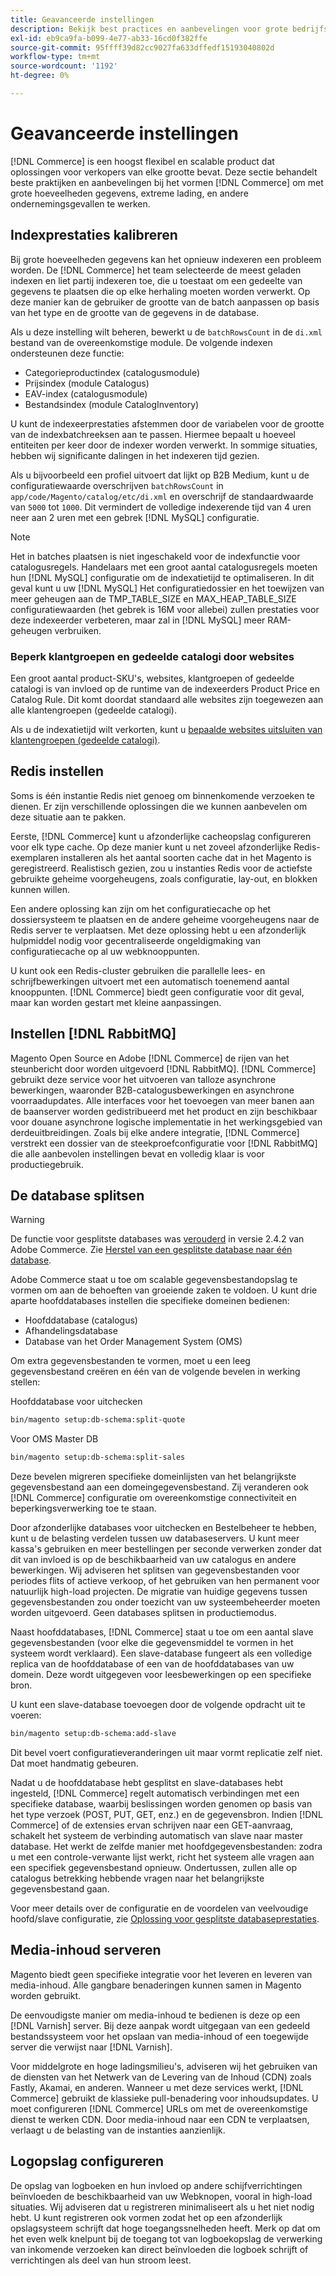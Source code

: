 ```yaml
---
title: Geavanceerde instellingen
description: Bekijk best practices en aanbevelingen voor grote bedrijfssystemen die zijn ontworpen om grote hoeveelheden gegevens te verwerken.
exl-id: eb9ca9fa-b099-4e77-ab33-16cd0f382ffe
source-git-commit: 95ffff39d82cc9027fa633dffedf15193040802d
workflow-type: tm+mt
source-wordcount: '1192'
ht-degree: 0%

---
```


# Geavanceerde instellingen

[!DNL Commerce] is een hoogst flexibel en scalable product dat oplossingen voor verkopers van elke grootte bevat. Deze sectie behandelt beste praktijken en aanbevelingen bij het vormen [!DNL Commerce] om met grote hoeveelheden gegevens, extreme lading, en andere ondernemingsgevallen te werken.

## Indexprestaties kalibreren

Bij grote hoeveelheden gegevens kan het opnieuw indexeren een probleem worden. De [!DNL Commerce] het team selecteerde de meest geladen indexen en liet partij indexeren toe, die u toestaat om een gedeelte van gegevens te plaatsen die op elke herhaling moeten worden verwerkt. Op deze manier kan de gebruiker de grootte van de batch aanpassen op basis van het type en de grootte van de gegevens in de database.

Als u deze instelling wilt beheren, bewerkt u de `batchRowsCount` in de `di.xml` bestand van de overeenkomstige module. De volgende indexen ondersteunen deze functie:

* Categorieproductindex (catalogusmodule)
* Prijsindex (module Catalogus)
* EAV-index (catalogusmodule)
* Bestandsindex (module CatalogInventory)

U kunt de indexeerprestaties afstemmen door de variabelen voor de grootte van de indexbatchreeksen aan te passen. Hiermee bepaalt u hoeveel entiteiten per keer door de indexer worden verwerkt. In sommige situaties, hebben wij significante dalingen in het indexeren tijd gezien.

Als u bijvoorbeeld een profiel uitvoert dat lijkt op B2B Medium, kunt u de configuratiewaarde overschrijven `batchRowsCount` in `app/code/Magento/catalog/etc/di.xml` en overschrijf de standaardwaarde van `5000` tot `1000`. Dit vermindert de volledige indexerende tijd van 4 uren neer aan 2 uren met een gebrek [!DNL MySQL] configuratie.

>[!NOTE]
>
>Het in batches plaatsen is niet ingeschakeld voor de indexfunctie voor catalogusregels. Handelaars met een groot aantal catalogusregels moeten hun [!DNL MySQL] configuratie om de indexatietijd te optimaliseren. In dit geval kunt u uw [!DNL MySQL] Het configuratiedossier en het toewijzen van meer geheugen aan de TMP_TABLE_SIZE en MAX_HEAP_TABLE_SIZE configuratiewaarden (het gebrek is 16M voor allebei) zullen prestaties voor deze indexeerder verbeteren, maar zal in [!DNL MySQL] meer RAM-geheugen verbruiken.

### Beperk klantgroepen en gedeelde catalogi door websites

Een groot aantal product-SKU&#39;s, websites, klantgroepen of gedeelde catalogi is van invloed op de runtime van de indexeerders Product Price en Catalog Rule. Dit komt doordat standaard alle websites zijn toegewezen aan alle klantengroepen (gedeelde catalogi).

Als u de indexatietijd wilt verkorten, kunt u [bepaalde websites uitsluiten van klantengroepen (gedeelde catalogi)](https://developer.adobe.com/commerce/php/development/components/indexing/optimization/#customer-group-limitations-by-websites).

## Redis instellen

Soms is één instantie Redis niet genoeg om binnenkomende verzoeken te dienen. Er zijn verschillende oplossingen die we kunnen aanbevelen om deze situatie aan te pakken.

Eerste, [!DNL Commerce] kunt u afzonderlijke cacheopslag configureren voor elk type cache. Op deze manier kunt u net zoveel afzonderlijke Redis-exemplaren installeren als het aantal soorten cache dat in het Magento is geregistreerd. Realistisch gezien, zou u instanties Redis voor de actiefste gebruikte geheime voorgeheugens, zoals configuratie, lay-out, en blokken kunnen willen.

Een andere oplossing kan zijn om het configuratiecache op het dossiersysteem te plaatsen en de andere geheime voorgeheugens naar de Redis server te verplaatsen. Met deze oplossing hebt u een afzonderlijk hulpmiddel nodig voor gecentraliseerde ongeldigmaking van configuratiecache op al uw webknooppunten.

U kunt ook een Redis-cluster gebruiken die parallelle lees- en schrijfbewerkingen uitvoert met een automatisch toenemend aantal knooppunten. [!DNL Commerce] biedt geen configuratie voor dit geval, maar kan worden gestart met kleine aanpassingen.

## Instellen [!DNL RabbitMQ]

Magento Open Source en Adobe [!DNL Commerce] de rijen van het steunbericht door worden uitgevoerd [!DNL RabbitMQ]. [!DNL Commerce] gebruikt deze service voor het uitvoeren van talloze asynchrone bewerkingen, waaronder B2B-catalogusbewerkingen en asynchrone voorraadupdates. Alle interfaces voor het toevoegen van meer banen aan de baanserver worden gedistribueerd met het product en zijn beschikbaar voor douane asynchrone logische implementatie in het werkingsgebied van derdeuitbreidingen. Zoals bij elke andere integratie, [!DNL Commerce] verstrekt een dossier van de steekproefconfiguratie voor [!DNL RabbitMQ] die alle aanbevolen instellingen bevat en volledig klaar is voor productiegebruik.

## De database splitsen

>[!WARNING]
>
>De functie voor gesplitste databases was [verouderd](https://community.magento.com/t5/Magento-DevBlog/Deprecation-of-Split-Database-in-Magento-Commerce/ba-p/465187) in versie 2.4.2 van Adobe Commerce. Zie [Herstel van een gesplitste database naar één database](../configuration/storage/revert-split-database.md).

Adobe Commerce staat u toe om scalable gegevensbestandopslag te vormen om aan de behoeften van groeiende zaken te voldoen. U kunt drie aparte hoofddatabases instellen die specifieke domeinen bedienen:

* Hoofddatabase (catalogus)
* Afhandelingsdatabase
* Database van het Order Management System (OMS)

Om extra gegevensbestanden te vormen, moet u een leeg gegevensbestand creëren en één van de volgende bevelen in werking stellen:

Hoofddatabase voor uitchecken

```bash
bin/magento setup:db-schema:split-quote
```

Voor OMS Master DB

```bash
bin/magento setup:db-schema:split-sales
```

Deze bevelen migreren specifieke domeinlijsten van het belangrijkste gegevensbestand aan een domeingegevensbestand. Zij veranderen ook [!DNL Commerce] configuratie om overeenkomstige connectiviteit en beperkingsverwerking toe te staan.

Door afzonderlijke databases voor uitchecken en Bestelbeheer te hebben, kunt u de belasting verdelen tussen uw databaseservers. U kunt meer kassa&#39;s gebruiken en meer bestellingen per seconde verwerken zonder dat dit van invloed is op de beschikbaarheid van uw catalogus en andere bewerkingen. Wij adviseren het splitsen van gegevensbestanden voor periodes flits of actieve verkoop, of het gebruiken van hen permanent voor natuurlijk high-load projecten. De migratie van huidige gegevens tussen gegevensbestanden zou onder toezicht van uw systeembeheerder moeten worden uitgevoerd.  Geen databases splitsen in productiemodus.

Naast hoofddatabases, [!DNL Commerce] staat u toe om een aantal slave gegevensbestanden (voor elke die gegevensmiddel te vormen in het systeem wordt verklaard). Een slave-database fungeert als een volledige replica van de hoofddatabase of een van de hoofddatabases van uw domein. Deze wordt uitgegeven voor leesbewerkingen op een specifieke bron.

U kunt een slave-database toevoegen door de volgende opdracht uit te voeren:

```bash
bin/magento setup:db-schema:add-slave
```

Dit bevel voert configuratieveranderingen uit maar vormt replicatie zelf niet. Dat moet handmatig gebeuren.

Nadat u de hoofddatabase hebt gesplitst en slave-databases hebt ingesteld, [!DNL Commerce] regelt automatisch verbindingen met een specifieke database, waarbij beslissingen worden genomen op basis van het type verzoek (POST, PUT, GET, enz.) en de gegevensbron. Indien [!DNL Commerce] of de extensies ervan schrijven naar een GET-aanvraag, schakelt het systeem de verbinding automatisch van slave naar master database. Het werkt de zelfde manier met hoofdgegevensbestanden: zodra u met een controle-verwante lijst werkt, richt het systeem alle vragen aan een specifiek gegevensbestand opnieuw. Ondertussen, zullen alle op catalogus betrekking hebbende vragen naar het belangrijkste gegevensbestand gaan.

Voor meer details over de configuratie en de voordelen van veelvoudige hoofd/slave configuratie, zie
[Oplossing voor gesplitste databaseprestaties](../configuration/storage/multi-master.md).

## Media-inhoud serveren

Magento biedt geen specifieke integratie voor het leveren en leveren van media-inhoud. Alle gangbare benaderingen kunnen samen in Magento worden gebruikt.

De eenvoudigste manier om media-inhoud te bedienen is deze op een [!DNL Varnish] server. Bij deze aanpak wordt uitgegaan van een gedeeld bestandssysteem voor het opslaan van media-inhoud of een toegewijde server die verwijst naar [!DNL Varnish].

Voor middelgrote en hoge ladingsmilieu&#39;s, adviseren wij het gebruiken van de diensten van het Netwerk van de Levering van de Inhoud (CDN) zoals Fastly, Akamai, en anderen. Wanneer u met deze services werkt, [!DNL Commerce] gebruikt de klassieke pull-benadering voor inhoudsupdates. U moet configureren [!DNL Commerce] URLs om met de overeenkomstige dienst te werken CDN. Door media-inhoud naar een CDN te verplaatsen, verlaagt u de belasting van de instanties aanzienlijk.

## Logopslag configureren

De opslag van logboeken en hun invloed op andere schijfverrichtingen beïnvloeden de beschikbaarheid van uw Webknopen, vooral in high-load situaties. Wij adviseren dat u registreren minimaliseert als u het niet nodig hebt. U kunt registreren ook vormen zodat het op een afzonderlijk opslagsysteem schrijft dat hoge toegangssnelheden heeft. Merk op dat om het even welk knelpunt bij de toegang tot van logboekopslag de verwerking van inkomende verzoeken kan direct beïnvloeden die logboek schrijft of verrichtingen als deel van hun stroom leest.
